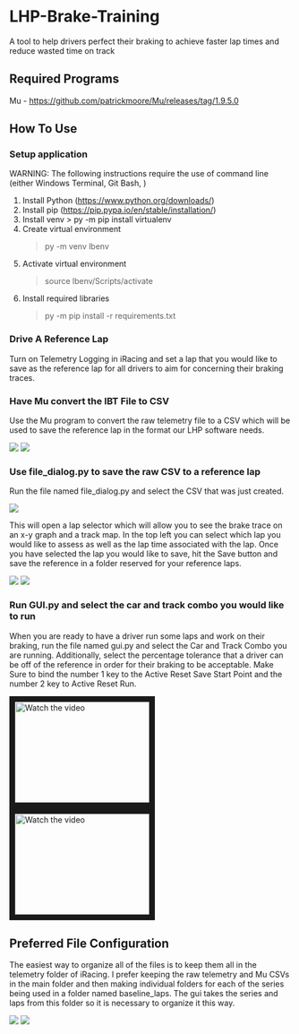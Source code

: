 # LHP-Brake-Training
A tool to help drivers perfect their braking to achieve faster lap times and reduce wasted time on track

## Required Programs

Mu - https://github.com/patrickmoore/Mu/releases/tag/1.9.5.0

## How To Use

### Setup application

WARNING: The following instructions require the use of command line (either Windows Terminal, Git Bash, )
1. Install Python (https://www.python.org/downloads/)
2. Install pip (https://pip.pypa.io/en/stable/installation/)
3. Install venv
        > py -m pip install virtualenv
4. Create virtual environment
    > py -m venv lbenv
5. Activate virtual environment
    > source lbenv/Scripts/activate
6. Install required libraries
    > py -m pip install -r requirements.txt

### Drive A Reference Lap

Turn on Telemetry Logging in iRacing and set a lap that you would like to save as the reference lap for all drivers to aim for concerning their braking traces.

### Have Mu convert the IBT File to CSV

Use the Mu program to convert the raw telemetry file to a CSV which will be used to save the reference lap in the format our LHP software needs.

<img src="Images/Screenshot (34).png">

<img src="Images/Screenshot (35).png">

### Use file_dialog.py to save the raw CSV to a reference lap

Run the file named file_dialog.py and select the CSV that was just created.

<img src="Images/Screenshot (36).png">

This will open a lap selector which will allow you to see the brake trace on an x-y graph and a track map. In the top left you can select which lap you would like to assess as well as the lap time associated with the lap. Once you have selected the lap you would like to save, hit the Save button and save the reference in a folder reserved for your reference laps.

<img src="Images/Screenshot (37).png">

<img src="Images/Screenshot (38).png">

### Run GUI.py and select the car and track combo you would like to run

When you are ready to have a driver run some laps and work on their braking, run the file named gui.py and select the Car and Track Combo you are running. Additionally, select the percentage tolerance that a driver can be off of the reference in order for their braking to be acceptable. Make Sure to bind the number 1 key to the Active Reset Save Start Point and the number 2 key to Active Reset Run.

<a href="https://youtu.be/OqJDVL6UZ-Q" target="_blank">
 <img src="https://img.youtube.com/vi/OqJDVL6UZ-Q/mqdefault.jpg" alt="Watch the video" width="240" height="180" border="10" />
</a>

<a href="https://youtu.be/50VxC8cGKBk" target="_blank">
 <img src="http://img.youtube.com/vi/50VxC8cGKBk/mqdefault.jpg" alt="Watch the video" width="240" height="180" border="10" />
</a>

## Preferred File Configuration

The easiest way to organize all of the files is to keep them all in the telemetry folder of iRacing. I prefer keeping the raw telemetry and Mu CSVs in the main folder and then making individual folders for each of the series being used in a folder named baseline_laps. The gui takes the series and laps from this folder so it is necessary to organize it this way.

<img src="Images/Screenshot (39).png">

<img src="Images/Screenshot (40).png">
